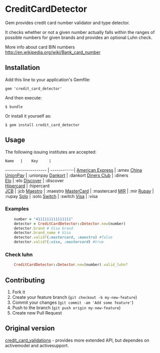 # CreditCardDetector

Gem provides credit card number validator and type detector. 

It checks whether or not a given number actually falls within the ranges of possible numbers for given brands and provides an optional Luhn check.

More info about card BIN numbers http://en.wikipedia.org/wiki/Bank_card_number

## Installation

Add this line to your application's Gemfile:

    gem 'credit_card_detector'

And then execute:

    $ bundle

Or install it yourself as:

    $ gem install credit_card_detector

## Usage


The following issuing institutes are accepted:
    
    Name   |    Key     | 
---------------------   | ------------| 
[American Express](http://en.wikipedia.org/wiki/American_Express) | :amex
[China UnionPay](http://en.wikipedia.org/wiki/China_UnionPay)    | :unionpay 
[Dankort](http://en.wikipedia.org/wiki/Dankort)      | :dankort
[Diners Club](http://en.wikipedia.org/wiki/Diners_Club_International)  | :diners   
[Elo](https://pt.wikipedia.org/wiki/Elo_Participa%C3%A7%C3%B5es_S/A)      | :elo
[Discover](http://en.wikipedia.org/wiki/Discover_Card) | :discover   
[Hipercard](http://pt.wikipedia.org/wiki/Hipercard) | :hipercard  
[JCB](http://en.wikipedia.org/wiki/Japan_Credit_Bureau)  | :jcb
[Maestro](http://en.wikipedia.org/wiki/Maestro_%28debit_card%29)    | :maestro
[MasterCard](http://en.wikipedia.org/wiki/MasterCard)  |   :mastercard
[MIR](http://www.nspk.ru/en/cards-mir/)  |   :mir
[Rupay](http://en.wikipedia.org/wiki/RuPay) |   :rupay 
[Solo](http://en.wikipedia.org/wiki/Solo_(debit_card))     | :solo
[Switch](http://en.wikipedia.org/wiki/Switch_(debit_card)) | :switch 
[Visa](http://en.wikipedia.org/wiki/Visa_Inc.)      | :visa  


### Examples

```ruby	
    number = "4111111111111111"
    detector = CreditCardDetector::Detector.new(number)
    detector.brand # Visa brand
    detector.brand_name # Visa
    detector.valid?(:mastercard, :maestro) #false
    detector.valid?(:visa, :mastercard) #true
```

### Check luhn

```ruby	
    CreditCardDetector::Detector.new(number).valid_luhn?
```  

## Contributing

1. Fork it
2. Create your feature branch (`git checkout -b my-new-feature`)
3. Commit your changes (`git commit -am 'Add some feature'`)
4. Push to the branch (`git push origin my-new-feature`)
5. Create new Pull Request

## Original version

[credit_card_validations](https://github.com/Fivell/credit_card_validations) - provides more extended API, but dependes on activemodel and activesupport.

